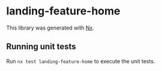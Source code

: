 # landing-feature-home

This library was generated with [Nx](https://nx.dev).

## Running unit tests

Run `nx test landing-feature-home` to execute the unit tests.
